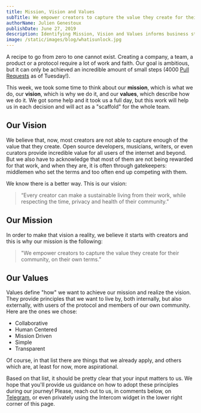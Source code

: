 ```yaml
---
title: Mission, Vision and Values
subTitle: We empower creators to capture the value they create for their community, on their own terms
authorName: Julien Genestoux
publishDate: June 27, 2019
description: Identifying Mission, Vision and Values informs business strategy and paints a holistic and accurate picture of a business.
image: /static/images/blog/whatisunlock.jpg
---
```


A recipe to go from zero to one cannot exist. Creating a company, a team, a product or a protocol require a lot of work and faith. Our goal is ambitious, but it can only be achieved an incredible amount of small steps (4000 [Pull Requests](https://github.com/unlock-protocol/unlock/pulls) as of Tuesday!).

This week, we took some time to think about our **mission**, which is what we do, our **vision**, which is why we do it, and our **values**, which describe how we do it. We got some help and it took us a full day, but this work will help us in each decision and will act as a "scaffold" for the whole team.

## Our Vision

We believe that, now, most creators are not able to capture enough of the value that they create. Open source developers, musicians, writers, or even curators provide incredible value for all users of the internet and beyond. But we also have to acknowledge that most of them are not being rewarded for that work, and when they are, it is often through gatekeepers: middlemen who set the terms and too often end up competing with them.

We know there is a better way. This is our vision:

> “Every creator can make a sustainable living from their work, while respecting the time, privacy and health of their community.”

## Our Mission

In order to make that vision a reality, we believe it starts with creators and this is why our mission is the following:

> "We empower creators to capture the value they create for their community, on their own terms."

## Our Values

Values define "how" we want to achieve our mission and realize the vision. They provide principles that we want to live by, both internally, but also externally, with users of the protocol and members of our own community. Here are the ones we chose:

- Collaborative
- Human Centered
- Mission Driven
- Simple
- Transparent

Of course, in that list there are things that we already apply, and others which are, at least for now, more aspirational.

Based on that list, it should be pretty clear that your input matters to us. We hope that you'll provide us guidance on how to adopt these principles during our journey! Please, reach out to us, in comments below, on [Telegram](https://t.me/unlockprotocol), or even privately using the Intercom widget in the lower right corner of this page.
